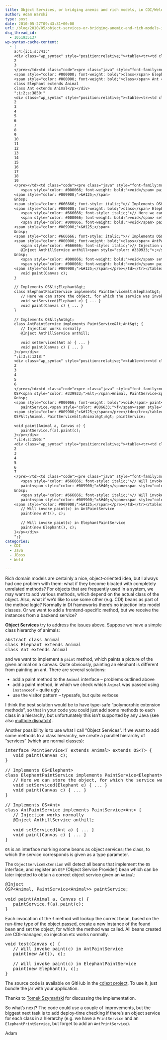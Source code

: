 ```yaml
---
title: Object Services, or bridging anemic and rich models, in CDI/Weld
author: Adam Warski
type: post
date: 2010-05-27T09:43:31+00:00
url: /blog/2010/05/object-services-or-bridging-anemic-and-rich-models-in-cdiweld/
dsq_thread_id:
  - 1051935137
wp-syntax-cache-content:
  - |
    a:4:{i:1;s:741:"
    <div class="wp_syntax" style="position:relative;"><table><tr><td class="line_numbers"><pre>1
    2
    3
    </pre></td><td class="code"><pre class="java" style="font-family:monospace;"><span style="color: #000000; font-weight: bold;">abstract</span> <span style="color: #000000; font-weight: bold;">class</span> Animal
    <span style="color: #000000; font-weight: bold;">class</span> Elephant <span style="color: #000000; font-weight: bold;">extends</span> Animal
    <span style="color: #000000; font-weight: bold;">class</span> Ant <span style="color: #000000; font-weight: bold;">extends</span> Animal</pre></td></tr></table><p class="theCode" style="display:none;">abstract class Animal
    class Elephant extends Animal
    class Ant extends Animal</p></div>
    ";i:2;s:3850:"
    <div class="wp_syntax" style="position:relative;"><table><tr><td class="line_numbers"><pre>1
    2
    3
    4
    5
    6
    7
    8
    9
    10
    11
    12
    13
    14
    15
    16
    17
    18
    19
    </pre></td><td class="code"><pre class="java" style="font-family:monospace;"><span style="color: #000000; font-weight: bold;">interface</span> PaintService<span style="color: #339933;">&lt;</span>T <span style="color: #000000; font-weight: bold;">extends</span> Animal<span style="color: #339933;">&gt;</span> <span style="color: #000000; font-weight: bold;">extends</span> OS<span style="color: #339933;">&lt;</span>T<span style="color: #339933;">&gt;</span> <span style="color: #009900;">&#123;</span> 
       <span style="color: #000066; font-weight: bold;">void</span> paint<span style="color: #009900;">&#40;</span><span style="color: #003399;">Canvas</span> c<span style="color: #009900;">&#41;</span><span style="color: #339933;">;</span> 
    <span style="color: #009900;">&#125;</span>
    &nbsp;
    <span style="color: #666666; font-style: italic;">// Implements OS&lt;Elephant&gt;</span>
    <span style="color: #000000; font-weight: bold;">class</span> ElephantPaintService <span style="color: #000000; font-weight: bold;">implements</span> PaintService<span style="color: #339933;">&lt;</span>Elephant<span style="color: #339933;">&gt;</span> <span style="color: #009900;">&#123;</span> 
       <span style="color: #666666; font-style: italic;">// Here we can store the object, for which the service was invoked</span>
       <span style="color: #000066; font-weight: bold;">void</span> setServiced<span style="color: #009900;">&#40;</span>Elephant e<span style="color: #009900;">&#41;</span> <span style="color: #009900;">&#123;</span> ... <span style="color: #009900;">&#125;</span>
       <span style="color: #000066; font-weight: bold;">void</span> paint<span style="color: #009900;">&#40;</span><span style="color: #003399;">Canvas</span> c<span style="color: #009900;">&#41;</span> <span style="color: #009900;">&#123;</span> ... <span style="color: #009900;">&#125;</span>
    <span style="color: #009900;">&#125;</span>
    &nbsp;
    <span style="color: #666666; font-style: italic;">// Implements OS&lt;Ant&gt;</span>
    <span style="color: #000000; font-weight: bold;">class</span> AntPaintService <span style="color: #000000; font-weight: bold;">implements</span> PaintService<span style="color: #339933;">&lt;</span>Ant<span style="color: #339933;">&gt;</span> <span style="color: #009900;">&#123;</span> 
       <span style="color: #666666; font-style: italic;">// Injection works normally</span>
       @Inject AnthillService anthill<span style="color: #339933;">;</span>
    &nbsp;
       <span style="color: #000066; font-weight: bold;">void</span> setServiced<span style="color: #009900;">&#40;</span>Ant a<span style="color: #009900;">&#41;</span> <span style="color: #009900;">&#123;</span> ... <span style="color: #009900;">&#125;</span>
       <span style="color: #000066; font-weight: bold;">void</span> paint<span style="color: #009900;">&#40;</span><span style="color: #003399;">Canvas</span> c<span style="color: #009900;">&#41;</span> <span style="color: #009900;">&#123;</span> ... <span style="color: #009900;">&#125;</span> 
    <span style="color: #009900;">&#125;</span></pre></td></tr></table><p class="theCode" style="display:none;">interface PaintService&lt;T extends Animal&gt; extends OS&lt;T&gt; { 
       void paint(Canvas c); 
    }
    
    // Implements OS&lt;Elephant&gt;
    class ElephantPaintService implements PaintService&lt;Elephant&gt; { 
       // Here we can store the object, for which the service was invoked
       void setServiced(Elephant e) { ... }
       void paint(Canvas c) { ... }
    }
    
    // Implements OS&lt;Ant&gt;
    class AntPaintService implements PaintService&lt;Ant&gt; { 
       // Injection works normally
       @Inject AnthillService anthill;
    
       void setServiced(Ant a) { ... }
       void paint(Canvas c) { ... } 
    }</p></div>
    ";i:3;s:1218:"
    <div class="wp_syntax" style="position:relative;"><table><tr><td class="line_numbers"><pre>1
    2
    3
    4
    5
    6
    </pre></td><td class="code"><pre class="java" style="font-family:monospace;">@Inject
    OSP<span style="color: #339933;">&lt;</span>Animal, PaintService<span style="color: #339933;">&lt;</span>Animal<span style="color: #339933;">&gt;&gt;</span> paintService<span style="color: #339933;">;</span>
    &nbsp;
    <span style="color: #000066; font-weight: bold;">void</span> paint<span style="color: #009900;">&#40;</span>Animal a, <span style="color: #003399;">Canvas</span> c<span style="color: #009900;">&#41;</span> <span style="color: #009900;">&#123;</span>
       paintService.<span style="color: #006633;">f</span><span style="color: #009900;">&#40;</span>a<span style="color: #009900;">&#41;</span>.<span style="color: #006633;">paint</span><span style="color: #009900;">&#40;</span>c<span style="color: #009900;">&#41;</span><span style="color: #339933;">;</span>
    <span style="color: #009900;">&#125;</span></pre></td></tr></table><p class="theCode" style="display:none;">@Inject
    OSP&lt;Animal, PaintService&lt;Animal&gt;&gt; paintService;
    
    void paint(Animal a, Canvas c) {
       paintService.f(a).paint(c);
    }</p></div>
    ";i:4;s:1506:"
    <div class="wp_syntax" style="position:relative;"><table><tr><td class="line_numbers"><pre>1
    2
    3
    4
    5
    6
    7
    </pre></td><td class="code"><pre class="java" style="font-family:monospace;"><span style="color: #000066; font-weight: bold;">void</span> test<span style="color: #009900;">&#40;</span><span style="color: #003399;">Canvas</span> c<span style="color: #009900;">&#41;</span> <span style="color: #009900;">&#123;</span>
       <span style="color: #666666; font-style: italic;">// Will invoke paint(c) in AntPaintService</span>
       paint<span style="color: #009900;">&#40;</span><span style="color: #000000; font-weight: bold;">new</span> Ant<span style="color: #009900;">&#40;</span><span style="color: #009900;">&#41;</span>, c<span style="color: #009900;">&#41;</span><span style="color: #339933;">;</span>
    &nbsp;
       <span style="color: #666666; font-style: italic;">// Will invoke paint(c) in ElephantPaintService</span>
       paint<span style="color: #009900;">&#40;</span><span style="color: #000000; font-weight: bold;">new</span> Elephant<span style="color: #009900;">&#40;</span><span style="color: #009900;">&#41;</span>, c<span style="color: #009900;">&#41;</span><span style="color: #339933;">;</span>
    <span style="color: #009900;">&#125;</span></pre></td></tr></table><p class="theCode" style="display:none;">void test(Canvas c) {
       // Will invoke paint(c) in AntPaintService
       paint(new Ant(), c);
    
       // Will invoke paint(c) in ElephantPaintService
       paint(new Elephant(), c);
    }</p></div>
    ";}
categories:
  - CDI
  - Java
  - JBoss
  - Weld

---
```

Rich domain models are certainly a nice, object-oriented idea, but I always had one problem with them: what if they become bloated with completely unrelated methods? For objects that are frequently used in a system, we may want to add various methods, which depend on the actual class of the object. Also, what if we&#8217;d like to use some other (e.g. CDI) beans as part of the method logic? Normally in DI frameworks there&#8217;s no injection into model classes. Or we want to add a frontend-specific method, but we receive the instances from a backend service?

**Object Services** try to address the issues above. Suppose we have a simple class hierarchy of animals:

<pre lang="java" line="1">abstract class Animal
class Elephant extends Animal
class Ant extends Animal
</pre>

and we want to implement a `paint` method, which paints a picture of the given animal on a canvas. Quite obviously, painting an elephant is different from painting an ant. There are several solutions:

  * add a paint method to the `Animal` interface &#8211; problems outlined above
  * add a paint method, in which we check which `Animal` was passed using `instanceof` &#8211; quite ugly
  * use the visitor pattern &#8211; typesafe, but quite verbose

I think the best solution would be to have type-safe &#8220;polymorphic extension methods&#8221;, so that in your code you could just add some methods to each class in a hierarchy, but unfortunately this isn&#8217;t supported by any Java (see also [multiple dispatch][1]).

Another possibility is to use what I call &#8220;Object Services&#8221;. If we want to add some methods to a class hierarchy, we create a parallel hierarchy of &#8220;services&#8221; (which are normal classes):

<pre lang="java" line="1">interface PaintService&lt;T extends Animal> extends OS&lt;T> { 
   void paint(Canvas c); 
}

// Implements OS&lt;Elephant>
class ElephantPaintService implements PaintService&lt;Elephant> { 
   // Here we can store the object, for which the service was invoked
   void setServiced(Elephant e) { ... }
   void paint(Canvas c) { ... }
}

// Implements OS&lt;Ant>
class AntPaintService implements PaintService&lt;Ant> { 
   // Injection works normally
   @Inject AnthillService anthill;

   void setServiced(Ant a) { ... }
   void paint(Canvas c) { ... } 
}
</pre>

`OS` is an interface marking some beans as object services; the class, to which the service corresponds is given as a type parameter.

The `ObjectServiceExtension` will detect all beans that implement the `OS` interface, and register an `OSP` (Object Service Provider) bean which can be later injected to obtain a correct object service given an `Animal`:

<pre lang="java" line="1">@Inject
OSP&lt;Animal, PaintService&lt;Animal>> paintService;

void paint(Animal a, Canvas c) {
   paintService.f(a).paint(c);
}
</pre>

Each invocation of the `f` method will lookup the correct bean, based on the run-time type of the object passed, create a new instance of the found bean and set the object, for which the method was called. All beans created are CDI-managed, so injection etc works normally.

<pre lang="java" line="1">void test(Canvas c) {
   // Will invoke paint(c) in AntPaintService
   paint(new Ant(), c);

   // Will invoke paint(c) in ElephantPaintService
   paint(new Elephant(), c);
}
</pre>

The source code is available on GitHub in the [cdiext project][2]. To use it, just bundle the jar with your application.

Thanks to [Tomek Szymański][3] for discussing the implementation.

So what&#8217;s next? The code could use a couple of improvements, but the biggest next task is to add deploy-time checking if there&#8217;s an object service for each class in a hierarchy (e.g. we have a `PrintService` and an `ElephantPrintService`, but forget to add an `AntPrintService`).

Adam

 [1]: http://en.wikipedia.org/wiki/Multiple_dispatch
 [2]: http://github.com/adamw/cdiext
 [3]: http://szimano.org/
